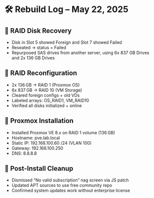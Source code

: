 # 🛠️ Rebuild Log – May 22, 2025

## 💽 RAID Disk Recovery
<ul>
  <li>Disk in Slot 5 showed Foreign and Slot 7 showed Failed</li>
  <li>Reseated → status = Failed</li>
  <li>Repurposed SAS drives from another server, using 6x 837 GB Drives and 2x 136 GB Drives</li>
</ul>

## 💾 RAID Reconfiguration
<ul>
  <li>2x 136 GB → RAID 1 (Proxmox OS)</li>
  <li>6x 837 GB → RAID 10 (VM Storage)</li>
  <li>Cleared foreign configs + old VDs</li>
  <li>Labeled arrays: OS_RAID1, VM_RAID10</li>
  <li>Verified all disks initialized + online</li>
</ul>

## 🚀 Proxmox Installation
<ul>
  <li>Installed Proxmox VE 8.x on RAID 1 volume (136 GB)</li>
  <li>Hostname: pve.lab.local</li>
  <li>Static IP: 192.168.100.60 /24 (VLAN 100)</li>
  <li>Gateway: 192.168.100.250</li>
  <li>DNS: 8.8.8.8</li>
</ul>

## 🧼 Post-Install Cleanup
<ul>
  <li>Dismissed “No valid subscription” nag screen via JS patch</li>
  <li>Updated APT sources to use free community repo</li>
  <li>Confirmed system updates work without enterprise license</li>
</ul>
